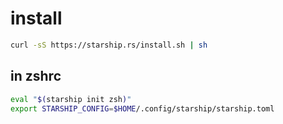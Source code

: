 # install

```zsh
curl -sS https://starship.rs/install.sh | sh
```

## in zshrc
```zsh
eval "$(starship init zsh)"
export STARSHIP_CONFIG=$HOME/.config/starship/starship.toml
```
